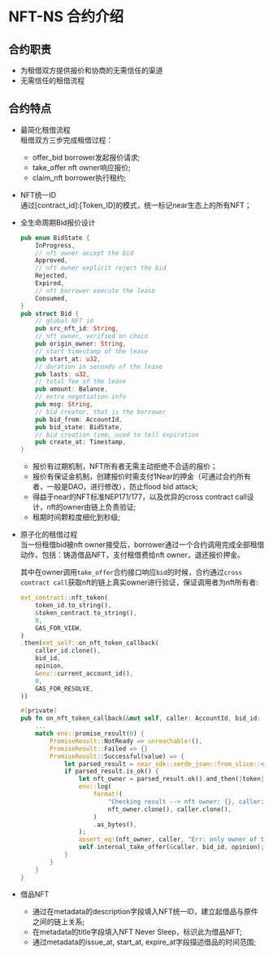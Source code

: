 # NFT-NS 合约介绍
## 合约职责
* 为租借双方提供报价和协商的无需信任的渠道
* 无需信任的租借流程
## 合约特点
* 最简化租借流程  
    租借双方三步完成租借过程：
    * offer_bid borrower发起报价请求;
    * take_offer nft owner响应报价;
    * claim_nft borrower执行租约;

* NFT统一ID  
    通过[contract_id]:[Token_ID]的模式，统一标记near生态上的所有NFT；
* 全生命周期Bid报价设计  
    ```rust
    pub enum BidState {
        InProgress,
        // nft owner accept the bid
        Approved,
        // nft owner explicit reject the bid
        Rejected,
        Expired,
        // nft borrower execute the lease
        Consumed,
    }
    pub struct Bid {
        // global NFT id
        pub src_nft_id: String,
        // nft owner, verified on chain
        pub origin_owner: String,
        // start timestamp of the lease
        pub start_at: u32,
        // duration in seconds of the lease
        pub lasts: u32,
        // total fee of the lease
        pub amount: Balance,
        // extra negotiation info
        pub msg: String,
        // bid creator, that is the borrower
        pub bid_from: AccountId,
        pub bid_state: BidState,
        // bid creation time, used to tell expiration
        pub create_at: Timestamp,
    }
    ```
    * 报价有过期机制，NFT所有者无需主动拒绝不合适的报价；
    * 报价有保证金机制，创建报价时需支付1Near的押金（可通过合约所有者，一般是DAO，进行修改），防止flood bid attack;
    * 得益于near的NFT标准NEP171/177，以及优异的cross contract call设计，nft的owner由链上负责验证;
    * 租期时间颗粒度细化到秒级;

* 原子化的租借过程  
    当一份租借bid被nft owner接受后，borrower通过一个合约调用完成全部租借动作，包括：铸造借品NFT，支付租借费给nft owner，退还报价押金。

    其中在owner调用`take_offer`合约接口响应`bid`的时候，合约通过`cross contract call`获取nft的链上真实owner进行验证，保证调用者为nft所有者:
    ```rust
    ext_contract::nft_token(
        token_id.to_string(),
        &token_contract.to_string(),
        0,
        GAS_FOR_VIEW,
    )
    .then(ext_self::on_nft_token_callback(
        caller_id.clone(),
        bid_id,
        opinion,
        &env::current_account_id(),
        0,
        GAS_FOR_RESOLVE,
    ))
    ```

    ```rust
    #[private]
    pub fn on_nft_token_callback(&mut self, caller: AccountId, bid_id: u64, opinion: bool) {
        ...
        match env::promise_result(0) {
            PromiseResult::NotReady => unreachable!(),
            PromiseResult::Failed => {}
            PromiseResult::Successful(value) => {
                let parsed_result = near_sdk::serde_json::from_slice::<Token>(&value);
                if parsed_result.is_ok() {
                    let nft_owner = parsed_result.ok().and_then(|token| Some(token.owner_id)).unwrap();
                    env::log(
                        format!(
                            "Checking result --> nft owner: {}, caller: {}",
                            nft_owner.clone(), caller.clone(),
                        )
                        .as_bytes(),
                    );
                    assert_eq!(nft_owner, caller, "Err: only owner of the NFT can take offer");
                    self.internal_take_offer(&caller, bid_id, opinion);
                }
            }
        }
    }
    ```


* 借品NFT  
    * 通过在metadata的description字段填入NFT统一ID，建立起借品与原件之间的链上关系;
    * 在metadata的title字段填入NFT Never Sleep，标识此为借品NFT;
    * 通过metadata的issue_at, start_at, expire_at字段描述借品的时间范围;

